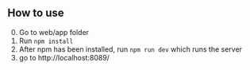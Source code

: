 How to use
-------
 0. Go to web/app folder
 1. Run `npm install`
 2. After npm has been installed, run `npm run dev` which runs the server
 3. go to http://localhost:8089/
		 
